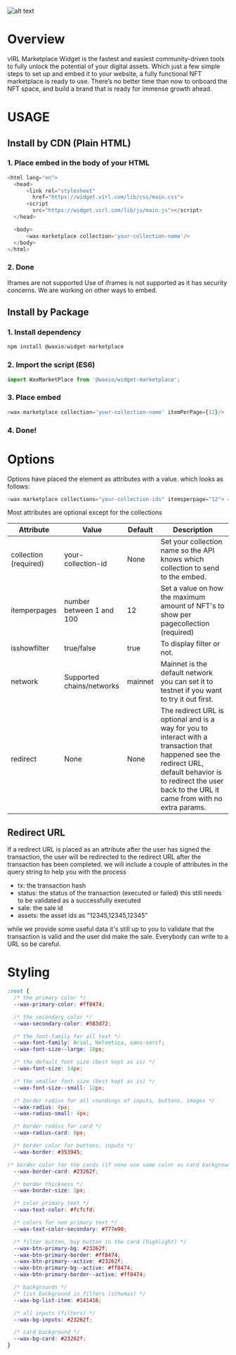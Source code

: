 ![alt text](https://marketplace-widget-landing-page.netlify.app/image/banner.png)

# Overview
vIRL Marketplace Widget is the fastest and easiest community-driven tools to fully unlock the potential of your digital assets. Which just a few simple steps to set up and embed it to your website, a fully functional NFT marketplace is ready to use. There’s no better time than now to onboard the NFT space, and build a brand that is ready for immense growth ahead.


# USAGE
## Install by CDN (Plain HTML)
### 1. Place embed in the body of your HTML
```javascript
<html lang="en">
  <head>
      <link rel="stylesheet" 
        href="https://widget.virl.com/lib/css/main.css">
      <script 
        src="https://widget.virl.com/lib/js/main.js"></script>
  </head>

  <body>
      <wax-marketplace collection='your-collection-name'/>
  </body>
</html>
```

### 2. Done
Iframes are not supported
Use of iframes is not supported as it has security concerns. We are working on other ways to embed.

## Install by Package
### 1. Install dependency

```javascript
npm install @waxio/widget-marketplace
```

### 2. Import the script (ES6)
```javascript
import WaxMarketPlace from '@waxio/widget-marketplace';
```

### 3. Place embed
```javascript
<wax-marketplace collection='your-collection-name' itemPerPage={12}/>
```
### 4. Done!


# Options
Options have placed the element as attributes with a value. which looks as follows:

```javascript
<wax-marketplace collections="your-collection-ids" itemsperpage="12"> </wax-marketplace>
```

Most attributes are optional except for the collections

Attribute | Value | Default | Description
--- | --- | --- | ---
collection (required) | your-collection-id | None | Set your collection name so the API knows which collection to send to the embed.
itemperpages | number between 1 and 100 | 12 | Set a value on how the maximum amount of NFT's to show per pagecollection (required) | your-collection-id | None | Set your collection name so the API knows which collection to send to the embed.
isshowfilter | true/false | true | To display filter or not.
network | Supported chains/networks | mainnet | Mainnet is the default network you can set it to testnet if you want to try it out first.
redirect | None | None | The redirect URL is optional and is a way for you to interact with a transaction that happened see the redirect URL, default behavior is to redirect the user back to the URL it came from with no extra params.

## Redirect URL
If a redirect URL is placed as an attribute after the user has signed the transaction, the user will be redirected to the redirect URL after the transaction has been completed. we will include a couple of attributes in the query string to help you with the process
- tx: the transaction hash
- status: the status of the transaction (executed or failed) this still needs to be validated as a successfully executed
- sale: the sale id
- assets: the asset ids as "12345,12345,12345"

while we provide some useful data it's still up to you to validate that the transaction is valid and the user did make the sale. Everybody can write to a URL so be careful.
# Styling
```css
:root {
  /* the primary color */
  --wax-primary-color: #ff8474;

  /* the secondary color */
  --wax-secondary-color: #583d72;

  /* the font-family for all text */
  --wax-font-family: Arial, Helvetica, sans-serif;
  --wax-font-size--large: 18px;

  /* the default font size (best kept as is) */
  --wax-font-size: 14px;

  /* the smaller font size (best kept as is) */
  --wax-font-size--small: 12px;

  /* border radius for all roundings of inputs, buttons, images */
  --wax-radius: 8px;
  --wax-radius-small: 4px;

  /* border radius for card */
  --wax-radius-card: 8px;

  /* border color for buttons, inputs */
  --wax-border: #353945;

/* border color for the cards (if none use same color as card background) */
  --wax-border-card: #23262f;

  /* border thickness */
  --wax-border-size: 1px;

  /* color primary text */
  --wax-text-color: #fcfcfd;

  /* colors for non primary text */
  --wax-text-color-secondary: #777e90;

  /* filter button, buy button in the card (highlight) */
  --wax-btn-primary-bg: #23262f;
  --wax-btn-primary-border: #ff8474;
  --wax-btn-primary--active: #23262f;
  --wax-btn-primary-bg--active: #ff8474;
  --wax-btn-primary-border--active: #ff8474;

  /* backgrounds */
  /* list background in filters (schemas) */
  --wax-bg-list-item: #141416;

  /* all inputs (filters) */
  --wax-bg-inputs: #23262f;

  /* card background */
  --wax-bg-card: #23262f;
}
```